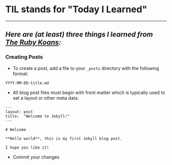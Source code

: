 # TIL stands for "Today I Learned"
---
## _Here are (at least) three things I learned from [The Ruby Koans](http://rubykoans.com/):_

### Creating Posts
- To create a post, add a file to your `_posts` directory with the following format:
```
YYYY-MM-DD-title.md
```
- All blog post files must begin with front matter which is typically used to set a layout or other meta data. 

```
---
layout: post
title:  "Welcome to Jekyll!"
---

# Welcome

**Hello world**, this is my first Jekyll blog post.

I hope you like it!
```
- Commit your changes
